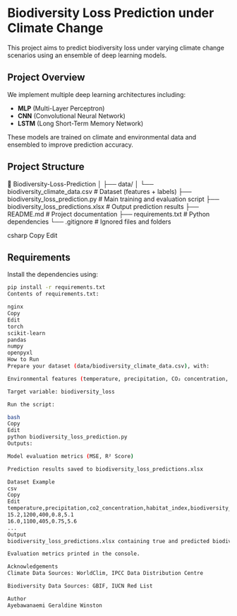 # Biodiversity Loss Prediction under Climate Change

This project aims to predict biodiversity loss under varying climate change scenarios using an ensemble of deep learning models.

## Project Overview

We implement multiple deep learning architectures including:
- **MLP** (Multi-Layer Perceptron)
- **CNN** (Convolutional Neural Network)
- **LSTM** (Long Short-Term Memory Network)

These models are trained on climate and environmental data and ensembled to improve prediction accuracy.

## Project Structure

📁 Biodiversity-Loss-Prediction
│
├── data/
│ └── biodiversity_climate_data.csv # Dataset (features + labels)
├── biodiversity_loss_prediction.py # Main training and evaluation script
├── biodiversity_loss_predictions.xlsx # Output prediction results
├── README.md # Project documentation
├── requirements.txt # Python dependencies
└── .gitignore # Ignored files and folders

csharp
Copy
Edit

## Requirements

Install the dependencies using:

```bash
pip install -r requirements.txt
Contents of requirements.txt:

nginx
Copy
Edit
torch
scikit-learn
pandas
numpy
openpyxl
How to Run
Prepare your dataset (data/biodiversity_climate_data.csv), with:

Environmental features (temperature, precipitation, CO₂ concentration, habitat index, etc.)

Target variable: biodiversity_loss

Run the script:

bash
Copy
Edit
python biodiversity_loss_prediction.py
Outputs:

Model evaluation metrics (MSE, R² Score)

Prediction results saved to biodiversity_loss_predictions.xlsx

Dataset Example
csv
Copy
Edit
temperature,precipitation,co2_concentration,habitat_index,biodiversity_loss
15.2,1200,400,0.8,5.1
16.0,1100,405,0.75,5.6
...
Output
biodiversity_loss_predictions.xlsx containing true and predicted biodiversity loss values.

Evaluation metrics printed in the console.

Acknowledgements
Climate Data Sources: WorldClim, IPCC Data Distribution Centre

Biodiversity Data Sources: GBIF, IUCN Red List

Author
Ayebawanaemi Geraldine Winston
